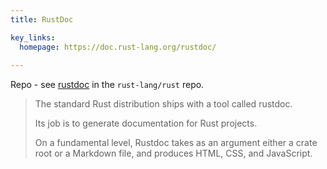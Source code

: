 ```yaml
---
title: RustDoc

key_links:
  homepage: https://doc.rust-lang.org/rustdoc/
  
---
```


Repo - see [rustdoc](https://github.com/rust-lang/rust/tree/master/src/doc/rustdoc) in the `rust-lang/rust` repo.

> The standard Rust distribution ships with a tool called rustdoc. 
> 
> Its job is to generate documentation for Rust projects. 
> 
> On a fundamental level, Rustdoc takes as an argument either a crate root or a Markdown file, and produces HTML, CSS, and JavaScript.

